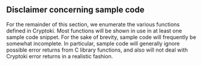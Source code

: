 ## Disclaimer concerning sample code

For the remainder of this section, we enumerate the various functions defined in
Cryptoki. Most functions will be shown in use in at least one sample code
snippet. For the sake of brevity, sample code will frequently be somewhat
incomplete. In particular, sample code will generally ignore possible error
returns from C library functions, and also will not deal with Cryptoki error
returns in a realistic fashion.
